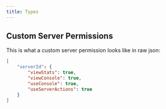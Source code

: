 ```yaml
---
title: Types
---
```


## Custom Server Permissions
This is what a custom server permission looks like in raw json:
```json 
[
    "serverId": {
        "viewStats": true,
        "viewConsole": true,
        "useConsole": true,
        "useServerActions": true
    }
]
```